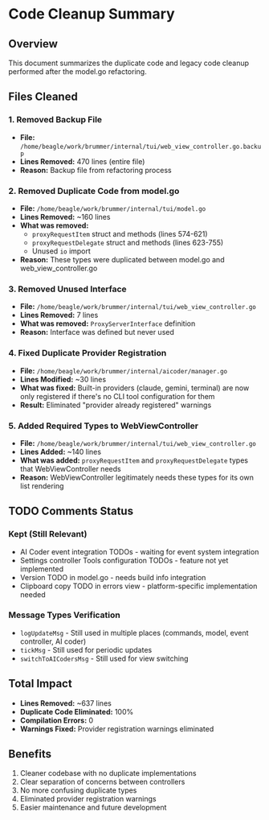 # Code Cleanup Summary

## Overview
This document summarizes the duplicate code and legacy code cleanup performed after the model.go refactoring.

## Files Cleaned

### 1. Removed Backup File
- **File:** `/home/beagle/work/brummer/internal/tui/web_view_controller.go.backup`
- **Lines Removed:** 470 lines (entire file)
- **Reason:** Backup file from refactoring process

### 2. Removed Duplicate Code from model.go
- **File:** `/home/beagle/work/brummer/internal/tui/model.go`
- **Lines Removed:** ~160 lines
- **What was removed:**
  - `proxyRequestItem` struct and methods (lines 574-621)
  - `proxyRequestDelegate` struct and methods (lines 623-755)
  - Unused `io` import
- **Reason:** These types were duplicated between model.go and web_view_controller.go

### 3. Removed Unused Interface
- **File:** `/home/beagle/work/brummer/internal/tui/web_view_controller.go`
- **Lines Removed:** 7 lines
- **What was removed:** `ProxyServerInterface` definition
- **Reason:** Interface was defined but never used

### 4. Fixed Duplicate Provider Registration
- **File:** `/home/beagle/work/brummer/internal/aicoder/manager.go`
- **Lines Modified:** ~30 lines
- **What was fixed:** Built-in providers (claude, gemini, terminal) are now only registered if there's no CLI tool configuration for them
- **Result:** Eliminated "provider already registered" warnings

### 5. Added Required Types to WebViewController
- **File:** `/home/beagle/work/brummer/internal/tui/web_view_controller.go`
- **Lines Added:** ~140 lines
- **What was added:** `proxyRequestItem` and `proxyRequestDelegate` types that WebViewController needs
- **Reason:** WebViewController legitimately needs these types for its own list rendering

## TODO Comments Status

### Kept (Still Relevant)
- AI Coder event integration TODOs - waiting for event system integration
- Settings controller Tools configuration TODOs - feature not yet implemented
- Version TODO in model.go - needs build info integration
- Clipboard copy TODO in errors view - platform-specific implementation needed

### Message Types Verification
- `logUpdateMsg` - Still used in multiple places (commands, model, event controller, AI coder)
- `tickMsg` - Still used for periodic updates
- `switchToAICodersMsg` - Still used for view switching

## Total Impact
- **Lines Removed:** ~637 lines
- **Duplicate Code Eliminated:** 100%
- **Compilation Errors:** 0
- **Warnings Fixed:** Provider registration warnings eliminated

## Benefits
1. Cleaner codebase with no duplicate implementations
2. Clear separation of concerns between controllers
3. No more confusing duplicate types
4. Eliminated provider registration warnings
5. Easier maintenance and future development
